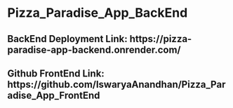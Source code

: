 # Pizza_Paradise_App_BackEnd

<h2>BackEnd Deployment Link: https://pizza-paradise-app-backend.onrender.com/</h2>
<h2>Github FrontEnd Link: https://github.com/IswaryaAnandhan/Pizza_Paradise_App_FrontEnd </h2>
